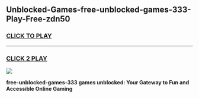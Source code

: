 
## Unblocked-Games-free-unblocked-games-333-Play-Free-zdn50
<h3>
<a href="https://premium76.site?title=free-unblocked-games-333&ref=23A">CLICK TO PLAY</a></h3>
<hr>

<h3>
<a href="https://premium76.site?title=free-unblocked-games-333&ref=23A">CLICK 2 PLAY</a>
  
</h3>

<a href="https://premium76.site?title=free-unblocked-games-333&ref=23A"><img src="https://clearcache.store/games.png"></a>


**free-unblocked-games-333 games unblocked: Your Gateway to Fun and Accessible Online Gaming**
